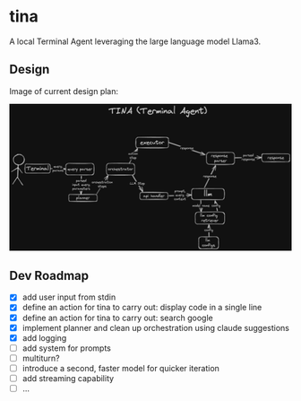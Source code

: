 # tina
A local Terminal Agent leveraging the large language model Llama3.

## Design
Image of current design plan:

![tina](./design_01.png)

## Dev Roadmap
- [x] add user input from stdin
- [x] define an action for tina to carry out: display code in a single line
- [x] define an action for tina to carry out: search google
- [x] implement planner and clean up orchestration using claude suggestions
- [x] add logging
- [ ] add system for prompts
- [ ] multiturn?
- [ ] introduce a second, faster model for quicker iteration
- [ ] add streaming capability
- [ ] ...
